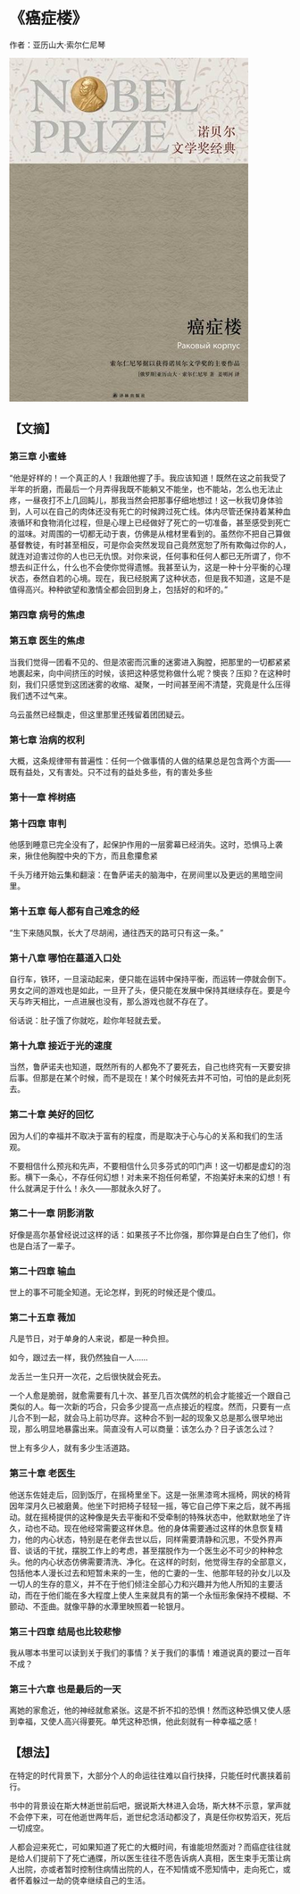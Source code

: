 # 《癌症楼》

作者：亚历山大·索尔仁尼琴

![](./src/20250803154143.jpg)
## 【文摘】
### 第三章 小蜜蜂

“他是好样的！一个真正的人！我跟他握了手。我应该知道！既然在这之前我受了半年的折磨，而最后一个月弄得我既不能躺又不能坐，也不能站，怎么也无法止疼，一昼夜打不上几回盹儿，那我当然会把那事仔细地想过！这一秋我切身体验到，人可以在自己的肉体还没有死亡的时候跨过死亡线。体内尽管还保持着某种血液循环和食物消化过程，但是心理上已经做好了死亡的一切准备，甚至感受到死亡的滋味。对周围的一切都无动于衷，仿佛是从棺材里看到的。虽然你不把自己算做基督教徒，有时甚至相反，可是你会突然发现自己竟然宽恕了所有欺侮过你的人，就连对迫害过你的人也已无仇恨。对你来说，任何事和任何人都已无所谓了，你不想去纠正什么，什么也不会使你觉得遗憾。我甚至认为，这是一种十分平衡的心理状态，泰然自若的心境。现在，我已经脱离了这种状态，但是我不知道，这是不是值得高兴。种种欲望和激情全都会回到身上，包括好的和坏的。”

### 第四章 病号的焦虑

### 第五章 医生的焦虑

当我们觉得一团看不见的、但是浓密而沉重的迷雾进入胸膛，把那里的一切都紧紧地裹起来，向中间挤压的时候，该把这种感觉称做什么呢？懊丧？压抑？在这种时刻，我们只感觉到这团迷雾的收缩、凝聚，一时间甚至闹不清楚，究竟是什么压得我们透不过气来。

乌云虽然已经飘走，但这里那里还残留着团团疑云。

### 第七章 治病的权利

大概，这条规律带有普遍性：任何一个做事情的人做的结果总是包含两个方面——既有益处，又有害处。只不过有的益处多些，有的害处多些

### 第十一章 桦树癌

### 第十四章 审判

他感到睡意已完全没有了，起保护作用的一层雾幕已经消失。这时，恐惧马上袭来，揪住他胸膛中央的下方，而且愈攥愈紧

千头万绪开始云集和翻滚：在鲁萨诺夫的脑海中，在房间里以及更远的黑暗空间里。

### 第十五章 每人都有自己难念的经

“生下来随风飘，长大了尽胡闹，通往西天的路可只有这一条。”

### 第十八章 哪怕在墓道入口处

自行车，铁环，一旦滚动起来，便只能在运转中保持平衡，而运转一停就会倒下。男女之间的游戏也是如此，一旦开了头，便只能在发展中保持其继续存在。要是今天与昨天相比，一点进展也没有，那么游戏也就不存在了。

俗话说：肚子饿了你就吃，趁你年轻就去爱。

### 第十九章 接近于光的速度

当然，鲁萨诺夫也知道，既然所有的人都免不了要死去，自己也终究有一天要安排后事。但那是在某个时候，而不是现在！某个时候死去并不可怕，可怕的是此刻死去。

### 第二十章 美好的回忆

因为人们的幸福并不取决于富有的程度，而是取决于心与心的关系和我们的生活观。

不要相信什么预兆和先声，不要相信什么贝多芬式的叩门声！这一切都是虚幻的泡影。横下一条心，不存任何幻想！对未来不抱任何希望，不抱美好未来的幻想！有什么就满足于什么！永久——那就永久好了。

### 第二十一章 阴影消散

好像是高尔基曾经说过这样的话：如果孩子不比你强，那你算是白白生了他们，你也是白活了一辈子。
### 第二十四章 输血

世上的事不可能全知道。无论怎样，到死的时候还是个傻瓜。

### 第二十五章 薇加

凡是节日，对于单身的人来说，都是一种负担。

如今，跟过去一样，我仍然独自一人……

龙舌兰一生只开一次花，之后很快就会死去。

一个人愈是脆弱，就愈需要有几十次、甚至几百次偶然的机会才能接近一个跟自己类似的人。每一次新的巧合，只会多少提高一点点接近的程度。然而，只要有一点儿合不到一起，就会马上前功尽弃。这种合不到一起的现象又总是那么很早地出现，那么明显地暴露出来。简直没有人可以商量：该怎么办？日子该怎么过？

世上有多少人，就有多少生活道路。

### 第三十章 老医生

他送东佐娃走后，回到饭厅，在摇椅里坐下。这是一张黑漆弯木摇椅，网状的椅背因年深月久已被磨黄。他坐下时把椅子轻轻一摇，等它自己停下来之后，就不再摇动。就在摇椅提供的这种像是失去平衡和不受牵制的特殊状态中，他默默地坐了许久，动也不动。现在他经常需要这样休息。他的身体需要通过这样的休息恢复精力，他的内心状态，特别是在老伴去世以后，同样需要清静和沉思，不受外界声音、谈话的干扰，摆脱工作上的考虑，甚至摆脱作为一个医生必不可少的种种念头。他的内心状态仿佛需要清洗、净化。在这样的时刻，他觉得生存的全部意义，包括他本人漫长过去和短暂未来的一生，他的亡妻的一生、他那年轻的孙女儿以及一切人的生存的意义，并不在于他们倾注全部心力和兴趣并为他人所知的主要活动，而在于他们能在多大程度上使人生来就具有的第一个永恒形象保持不模糊、不颤动、不歪曲。就像平静的水潭里映照着一轮银月。

### 第三十四章 结局也比较悲惨

我从哪本书里可以读到关于我们的事情？关于我们的事情！难道说真的要过一百年不成？

### 第三十六章 也是最后的一天

离她的家愈近，他的神经就愈紧张。这是不折不扣的恐惧！然而这种恐惧又使人感到幸福，又使人高兴得要死。单凭这种恐惧，他此刻就有一种幸福之感！

## 【想法】

在特定的时代背景下，大部分个人的命运往往难以自行抉择，只能任时代裹挟着前行。

书中的背景设在斯大林逝世前后吧，据说斯大林进入会场，斯大林不示意，掌声就不会停下来，可在他逝世两年后，逝世纪念活动都没了，真是任你权势滔天，死后一切成空。

人都会迎来死亡，可如果知道了死亡的大概时间，有谁能坦然面对？而癌症往往就是给人们提前下了死亡通牒，所以医生往往不愿告诉病人真相，医生束手无策让病人出院，亦或者暂时控制住病情出院的人，在不知情或不愿知情中，走向死亡，或者怀着躲过一劫的侥幸继续自己的生活。
